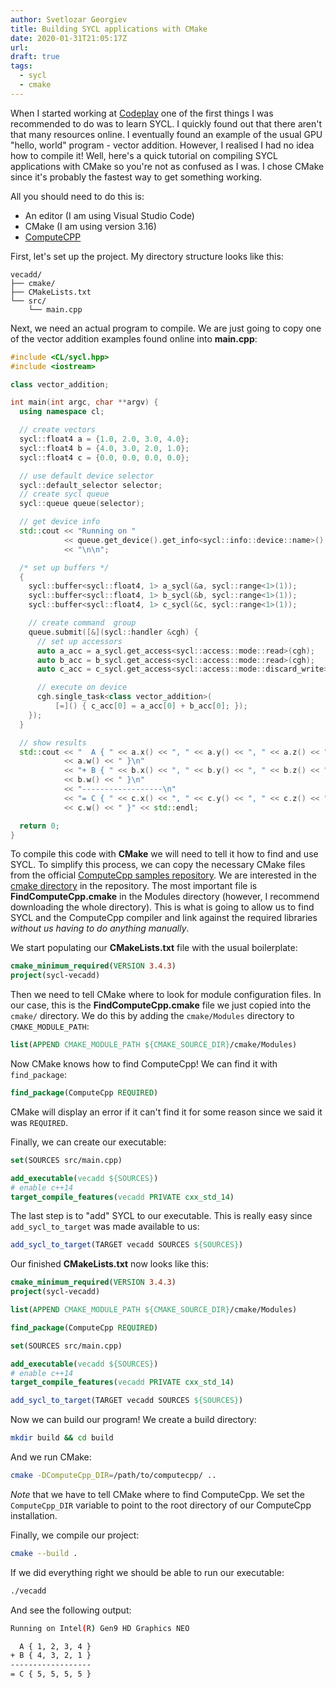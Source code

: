 ```yaml
---
author: Svetlozar Georgiev
title: Building SYCL applications with CMake
date: 2020-01-31T21:05:17Z
url:
draft: true
tags:
  - sycl
  - cmake
---
```


When I started working at [Codeplay](https://www.codeplay.com/) one of the first things I was recommended to do was to learn SYCL. I quickly found out that there aren't that many resources online. I eventually found an example of the usual GPU "hello, world" program - vector addition. However, I realised I had no idea how to compile it! Well, here's a quick tutorial on compiling SYCL applications with CMake so you're not as confused as I was. I chose CMake since it's probably the fastest way to get something working. 

All you should need to do this is:

- An editor (I am using Visual Studio Code)
- CMake (I am using version 3.16)
- [ComputeCPP](https://www.codeplay.com/products/computesuite/computecpp)

First, let's set up the project. My directory structure looks like this:

```
vecadd/
├── cmake/
├── CMakeLists.txt
└── src/
    └── main.cpp
```

Next, we need an actual program to compile. We are just going to copy one of the vector addition examples found online into **main.cpp**:

```c++
#include <CL/sycl.hpp>
#include <iostream>

class vector_addition;

int main(int argc, char **argv) {
  using namespace cl;

  // create vectors
  sycl::float4 a = {1.0, 2.0, 3.0, 4.0};
  sycl::float4 b = {4.0, 3.0, 2.0, 1.0};
  sycl::float4 c = {0.0, 0.0, 0.0, 0.0};

  // use default device selector
  sycl::default_selector selector;
  // create sycl queue
  sycl::queue queue(selector);

  // get device info
  std::cout << "Running on "
            << queue.get_device().get_info<sycl::info::device::name>()
            << "\n\n";

  /* set up buffers */
  {
    sycl::buffer<sycl::float4, 1> a_sycl(&a, sycl::range<1>(1));
    sycl::buffer<sycl::float4, 1> b_sycl(&b, sycl::range<1>(1));
    sycl::buffer<sycl::float4, 1> c_sycl(&c, sycl::range<1>(1));

    // create command  group
    queue.submit([&](sycl::handler &cgh) {
      // set up accessors
      auto a_acc = a_sycl.get_access<sycl::access::mode::read>(cgh);
      auto b_acc = b_sycl.get_access<sycl::access::mode::read>(cgh);
      auto c_acc = c_sycl.get_access<sycl::access::mode::discard_write>(cgh);

      // execute on device
      cgh.single_task<class vector_addition>(
          [=]() { c_acc[0] = a_acc[0] + b_acc[0]; });
    });
  }

  // show results
  std::cout << "  A { " << a.x() << ", " << a.y() << ", " << a.z() << ", "
            << a.w() << " }\n"
            << "+ B { " << b.x() << ", " << b.y() << ", " << b.z() << ", "
            << b.w() << " }\n"
            << "------------------\n"
            << "= C { " << c.x() << ", " << c.y() << ", " << c.z() << ", "
            << c.w() << " }" << std::endl;

  return 0;
}
```

To compile this code with **CMake** we will need to tell it how to find and use SYCL. To simplify this process, we can copy the necessary CMake files from the official [ComputeCpp samples repository](https://github.com/codeplaysoftware/computecpp-sdk). We are interested in the [cmake directory](https://github.com/codeplaysoftware/computecpp-sdk/tree/master/cmake) in the repository. The most important file is **FindComputeCpp.cmake** in the Modules directory (however, I recommend downloading the whole directory). This is what is going to allow us to find SYCL and the ComputeCpp compiler and link against the required libraries *without us having to do anything manually*.

We start populating our **CMakeLists.txt** file with the usual boilerplate:

```cmake
cmake_minimum_required(VERSION 3.4.3)
project(sycl-vecadd)
```

Then we need to tell CMake where to look for module configuration files. In our case, this is the **FindComputeCpp.cmake** file we just copied into the `cmake/` directory. We do this by adding the `cmake/Modules` directory to `CMAKE_MODULE_PATH`:

```cmake
list(APPEND CMAKE_MODULE_PATH ${CMAKE_SOURCE_DIR}/cmake/Modules)
```

Now CMake knows how to find ComputeCpp! We can find it with `find_package`:

```cmake
find_package(ComputeCpp REQUIRED)
```
CMake will display an error if it can't find it for some reason since we said it was `REQUIRED`.

Finally, we can create our executable:

```cmake
set(SOURCES src/main.cpp)

add_executable(vecadd ${SOURCES})
# enable c++14
target_compile_features(vecadd PRIVATE cxx_std_14)
```

The last step is to "add" SYCL to our executable. This is really easy since `add_sycl_to_target` was made available to us:

```cmake
add_sycl_to_target(TARGET vecadd SOURCES ${SOURCES})
```

Our finished **CMakeLists.txt** now looks like this:

```cmake
cmake_minimum_required(VERSION 3.4.3)
project(sycl-vecadd)

list(APPEND CMAKE_MODULE_PATH ${CMAKE_SOURCE_DIR}/cmake/Modules)

find_package(ComputeCpp REQUIRED)

set(SOURCES src/main.cpp)

add_executable(vecadd ${SOURCES})
# enable c++14
target_compile_features(vecadd PRIVATE cxx_std_14)

add_sycl_to_target(TARGET vecadd SOURCES ${SOURCES})
```

Now we can build our program! We create a build directory:

```bash
mkdir build && cd build
```

And we run CMake:

```bash
cmake -DComputeCpp_DIR=/path/to/computecpp/ ..
```

*Note* that we have to tell CMake where to find ComputeCpp. We set the `ComputeCpp_DIR` variable to point to the root directory of our ComputeCpp installation.

Finally, we compile our project:

```bash
cmake --build .
```

If we did everything right we should be able to run our executable:

```bash
./vecadd 
```

And see the following output:

```bash
Running on Intel(R) Gen9 HD Graphics NEO

  A { 1, 2, 3, 4 }
+ B { 4, 3, 2, 1 }
------------------
= C { 5, 5, 5, 5 }
```